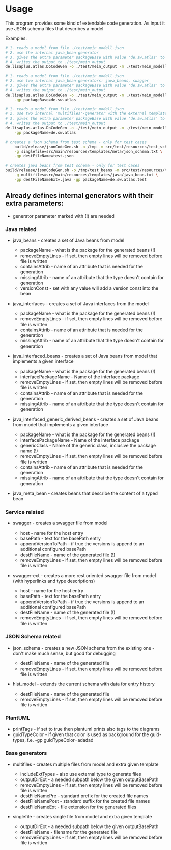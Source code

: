 # Usage
This program provides some kind of extendable code generation. As input it use
JSON schema files that describes a model

Examples:
```bash
# 1. reads a model from file ./test/mein_modell.json
# 2. use the internal java_bean generator
# 3. gives the extra parameter packageBase with value 'de.sw.atlas' to the generator
# 4. writes the output to ./test/mein_output
de.lisaplus.atlas.DoCodeGen -o ./test/mein_output -m ./test/mein_modell.json -g java_beans -gp packageBase=de.sw.atlas 

# 1. reads a model from file ./test/mein_modell.json
# 2. use two internal java_bean generators: java_beans, swagger
# 3. gives the extra parameter packageBase with value 'de.sw.atlas' to the generator
# 4. writes the output to ./test/mein_output
de.lisaplus.atlas.DoCodeGen -o ./test/mein_output -m ./test/mein_modell.json -g java_beans -g swagger \
    -gp packageBase=de.sw.atlas

# 1. reads a model from file ./test/mein_modell.json
# 2. use two internal 'multifiles'-generator with the external template ./test/myTemplate.txt
# 3. gives the extra parameter packageBase with value 'de.sw.atlas' to the generator
# 4. writes the output to ./test/mein_output
de.lisaplus.atlas.DoCodeGen -o ./test/mein_output -m ./test/mein_modell.json -g multifiles=./test/myTemplate.txt  \
    -gp packageName=de.sw.atlas
```
```bash
# creates a json schema from test schema - only for test cases
    build/release/jsonCodeGen.sh -o /tmp -m src/test/resources/test_schemas/multiType.json \
    -g singlefile=src/main/resources/templates/meta/json_schema.txt \
    -gp destFileName=test.json

# creates java beans from test schema - only for test cases
build/release/jsonCodeGen.sh -o /tmp/test_beans -m src/test/resources/test_schemas/multiType.json \
    -g multifiles=src/main/resources/templates/java/java_bean.txt \
    -gp destFileNameExt=.java -gp packageName=de.sw.atlas.test
```

## Already defines internal generators with their extra parameters:
* generator parameter marked with (!) are needed

### Java related
* java_beans - creates a set of Java beans from model
  - packageName - what is the package for the generated beans (!)
  - removeEmptyLines - if set, then empty lines will be removed before file is written 
  - containsAttrib - name of an attribute that is needed for the generation
  - missingAttrib - name of an attribute that the type doesn't contain for generation
  - versionConst - set with any value will add a version const into the bean

* java_interfaces - creates a set of Java interfaces from the model 
  - packageName - what is the package for the generated beans (!)
  - removeEmptyLines - if set, then empty lines will be removed before file is written 
  - containsAttrib - name of an attribute that is needed for the generation
  - missingAttrib - name of an attribute that the type doesn't contain for generation
  
* java_interfaced_beans - creates a set of Java beans from model that implements a given interface
  - packageName - what is the package for the generated beans (!)
  - interfacePackageName - Name of the interface package
  - removeEmptyLines - if set, then empty lines will be removed before file is written 
  - containsAttrib - name of an attribute that is needed for the generation
  - missingAttrib - name of an attribute that the type doesn't contain for generation

* java_interfaced_generic_derived_beans - creates a set of Java beans from model that implements a given interface
  - packageName - what is the package for the generated beans (!)
  - interfacePackageName - Name of the interface package
  - genericClass - Name of the generic class, inclusive the package name (!)
  - removeEmptyLines - if set, then empty lines will be removed before file is written 
  - containsAttrib - name of an attribute that is needed for the generation
  - missingAttrib - name of an attribute that the type doesn't contain for generation

* java_meta_bean - creates beans that describe the content of a typed bean
  
### Service related 
* swagger - creates a swagger file from model
  - host - name for the host entry
  - basePath - text for the basePath entry
  - appendVersionToPath - if true the versions is append to an additional configured basePath 
  - destFileName - name of the generated file (!)
  - removeEmptyLines - if set, then empty lines will be removed before file is written 

* swagger-ext - creates a more rest oriented swagger file from model (with hyperlinks and type descriptions)
  - host - name for the host entry
  - basePath - text for the basePath entry
  - appendVersionToPath - if true the versions is append to an additional configured basePath 
  - destFileName - name of the generated file (!)
  - removeEmptyLines - if set, then empty lines will be removed before file is written
  
### JSON Schema related
* json_schema - creates a new JSON schema from the existing one - don't make much sense, but good for debugging 
  - destFileName - name of the generated file
  - removeEmptyLines - if set, then empty lines will be removed before file is written

* hist_model - extends the current schema with data for entry history
  - destFileName - name of the generated file
  - removeEmptyLines - if set, then empty lines will be removed before file is written

### PlantUML
  - printTags - if set to true then plantuml prints also tags to the diagrams
  - guidTypeColor - if given that color is used as background for the guid-types, f.e. -gp guidTypeColor=adadad
  
### Base generators
* multifiles - creates multiple files from model and extra given template
  - includeExtTypes - also use external type to generate files
  - outputDirExt - a needed subpath below the given outputBasePath
  - removeEmptyLines - if set, then empty lines will be removed before file is written 
  - destFileNamePre - standard prefix for the created file names
  - destFileNamePost - standard suffix for the created file names
  - destFileNameExt - file extension for the generated files

* singlefile - creates single file from model and extra given template
  - outputDirExt - a needed subpath below the given outputBasePath
  - destFileName - filename for the generated file
  - removeEmptyLines - if set, then empty lines will be removed before file is written 
